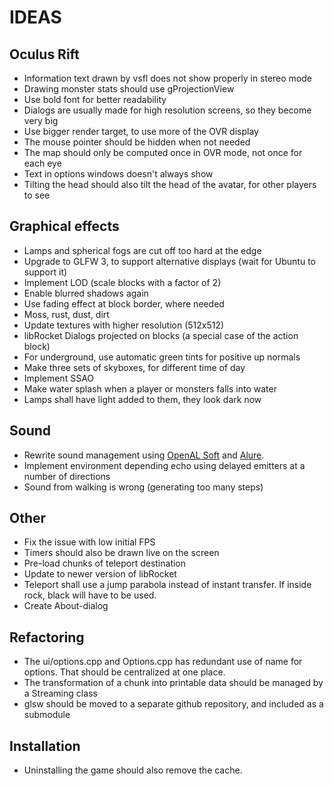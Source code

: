 IDEAS
=====

Oculus Rift
-----------
* Information text drawn by vsfl does not show properly in stereo mode
* Drawing monster stats should use gProjectionView
* Use bold font for better readability
* Dialogs are usually made for high resolution screens, so they become very big
* Use bigger render target, to use more of the OVR display
* The mouse pointer should be hidden when not needed
* The map should only be computed once in OVR mode, not once for each eye
* Text in options windows doesn't always show
* Tilting the head should also tilt the head of the avatar, for other players to see

Graphical effects
-----------------
* Lamps and spherical fogs are cut off too hard at the edge
* Upgrade to GLFW 3, to support alternative displays (wait for Ubuntu to support it)
* Implement LOD (scale blocks with a factor of 2)
* Enable blurred shadows again
* Use fading effect at block border, where needed
* Moss, rust, dust, dirt
* Update textures with higher resolution (512x512)
* libRocket Dialogs projected on blocks (a special case of the action block)
* For underground, use automatic green tints for positive up normals
* Make three sets of skyboxes, for different time of day
* Implement SSAO
* Make water splash when a player or monsters falls into water
* Lamps shall have light added to them, they look dark now

Sound
-----
* Rewrite sound management using [OpenAL Soft](http://kcat.strangesoft.net/openal.html) and [Alure](http://kcat.strangesoft.net/alure.html).
* Implement environment depending echo using delayed emitters at a number of directions
* Sound from walking is wrong (generating too many steps)

Other
-----
* Fix the issue with low initial FPS
* Timers should also be drawn live on the screen
* Pre-load chunks of teleport destination
* Update to newer version of libRocket
* Teleport shall use a jump parabola instead of instant transfer. If inside rock, black will have to be used.
* Create About-dialog

Refactoring
-----------
* The ui/options.cpp and Options.cpp has redundant use of name for options. That should be centralized at one place.
* The transformation of a chunk into printable data should be managed by a Streaming class
* glsw should be moved to a separate github repository, and included as a submodule

Installation
------------
* Uninstalling the game should also remove the cache.
